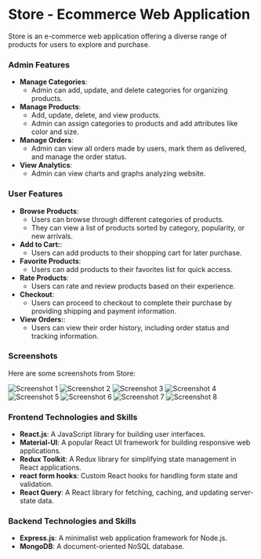 # Store - Ecommerce Web Application
Store is an e-commerce web application offering a diverse range of products for users to explore and purchase.

### Admin Features
- **Manage Categories**:
  - Admin can add, update, and delete categories for organizing products.
- **Manage Products**:
  - Add, update, delete, and view products.
  - Admin can assign categories to products and add attributes like color and size.
- **Manage Orders**:
  - Admin can view all orders made by users, mark them as delivered, and manage the order status.
- **View Analytics**:
  - Admin can view charts and graphs analyzing website.

### User Features
- **Browse Products**:
  - Users can browse through different categories of products.
  - They can view a list of products sorted by category, popularity, or new arrivals.
- **Add to Cart:**:
  - Users can add products to their shopping cart for later purchase.
- **Favorite Products**:
  - Users can add products to their favorites list for quick access.
- **Rate Products**:
  - Users can rate and review products based on their experience.
- **Checkout**:
  - Users can proceed to checkout to complete their purchase by providing shipping and payment information.
- **View Orders:**:
  - Users can view their order history, including order status and tracking information.

### Screenshots
Here are some screenshots from Store:

![Screenshot 1](https://nafezly-production.fra1.cdn.digitaloceanspaces.com/uploads/portfolios/69390_649ddb53dfaf2_1688066899.webp)
![Screenshot 2](https://nafezly-production.fra1.cdn.digitaloceanspaces.com/uploads/portfolios/69390_649ddb31e02e3_1688066865.webp)
![Screenshot 3](https://nafezly-production.fra1.cdn.digitaloceanspaces.com/uploads/portfolios/69390_649ddb3ecafb6_1688066878.webp)
![Screenshot 4](https://nafezly-production.fra1.cdn.digitaloceanspaces.com/uploads/portfolios/69390_649ddb44d7dce_1688066884.webp)
![Screenshot 5](https://nafezly-production.fra1.cdn.digitaloceanspaces.com/uploads/portfolios/69390_649ddb4ad89ae_1688066890.webp)
![Screenshot 6](https://nafezly-production.fra1.cdn.digitaloceanspaces.com/uploads/portfolios/69390_649ddb51e15e5_1688066897.webp)
![Screenshot 7](https://nafezly-production.fra1.cdn.digitaloceanspaces.com/uploads/portfolios/69390_649ddb5804bfb_1688066904.webp)
![Screenshot 8](https://nafezly-production.fra1.cdn.digitaloceanspaces.com/uploads/portfolios/69390_649ddb5b08dcd_1688066907.webp)

### Frontend Technologies and Skills
- **React.js**: A JavaScript library for building user interfaces.
- **Material-UI**: A popular React UI framework for building responsive web applications.
- **Redux Toolkit**: A Redux library for simplifying state management in React applications.
- **react form hooks**: Custom React hooks for handling form state and validation.
- **React Query**: A React library for fetching, caching, and updating server-state data.

### Backend Technologies and Skills
- **Express.js**: A minimalist web application framework for Node.js.
- **MongoDB**: A document-oriented NoSQL database.
